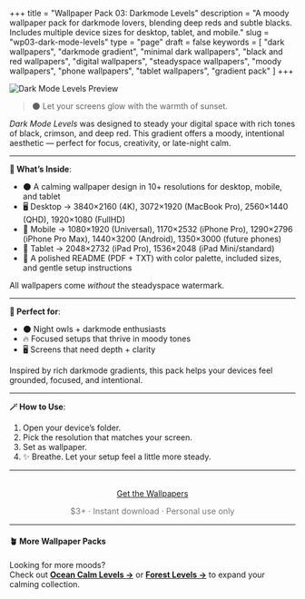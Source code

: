 +++
title = "Wallpaper Pack 03: Darkmode Levels"
description = "A moody wallpaper pack for darkmode lovers, blending deep reds and subtle blacks. Includes multiple device sizes for desktop, tablet, and mobile."
slug = "wp03-dark-mode-levels"
type = "page"
draft = false
keywords = [
  "dark wallpapers", "darkmode gradient", "minimal dark wallpapers",
  "black and red wallpapers", "digital wallpapers", "steadyspace wallpapers",
  "moody wallpapers", "phone wallpapers", "tablet wallpapers", "gradient pack"
]
+++

![Dark Mode Levels Preview](/images/wp03-dark-mode-levels/darkmodecover.png)

> 🌑 Let your screens glow with the warmth of sunset.

_Dark Mode Levels_ was designed to steady your digital space with rich tones of black, crimson, and deep red. This gradient offers a moody, intentional aesthetic — perfect for focus, creativity, or late-night calm.

---

<div class="highlight-box">

**📂 What’s Inside**:

- 🌑 A calming wallpaper design in 10+ resolutions for desktop, mobile, and tablet
- 🖥 Desktop → 3840×2160 (4K), 3072×1920 (MacBook Pro), 2560×1440 (QHD), 1920×1080 (FullHD)
- 📱 Mobile → 1080×1920 (Universal), 1170×2532 (iPhone Pro), 1290×2796 (iPhone Pro Max), 1440×3200 (Android), 1350×3000 (future phones)
- 📱 Tablet → 2048×2732 (iPad Pro), 1536×2048 (iPad Mini/standard)
- 📄 A polished README (PDF + TXT) with color palette, included sizes, and gentle setup instructions

All wallpapers come _without_ the steadyspace watermark.</div>

---
 
<div class="highlight-box">

**🖤 Perfect for**:

- 🌑 Night owls + darkmode enthusiasts
- 🔥 Focused setups that thrive in moody tones
- 🖥 Screens that need depth + clarity

Inspired by rich darkmode gradients, this pack helps your devices feel grounded, focused, and intentional.</div>

---

<div class="highlight-box">

**🪄 How to Use**:

1. Open your device’s folder.
2. Pick the resolution that matches your screen.
3. Set as wallpaper.
4. ✨ Breathe. Let your setup feel a little more steady. </div>

---  

<div style="text-align: center; margin-top: 2rem;">
  <a class="gumroad-button" href="https://steadyspace.gumroad.com/l/wp03_darkmode">Get the Wallpapers</a>
  <p style="font-size: 0.9rem; color: #777;">$3+ · Instant download · Personal use only</p>
</div>

---

#### 🪴 More Wallpaper Packs  
Looking for more moods?  
Check out [**Ocean Calm Levels →**](/wp04-ocean-calm-levels) or [**Forest Levels →**](/wp05-forest-levels) to expand your calming collection.  

